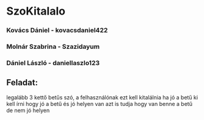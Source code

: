 # SzoKitalalo
### Kovács Dániel - kovacsdaniel422
### Molnár Szabrina - Szazidayum
### Dániel László - daniellaszlo123
## Feladat:
legalább 3 kettő betűs szó, a felhasználónak ezt kell kitalálnia ha jó a betű ki kell írni hogy jó a betű és jó helyen van azt is tudja hogy van benne a betű de nem jó helyen
